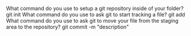 What command do you use to setup a git repository inside of your folder?
git init
What command do you use to ask git to start tracking a file?
git add 
What command do you use to ask git to move your file from the staging area to the repository?
git commit -m "description"


